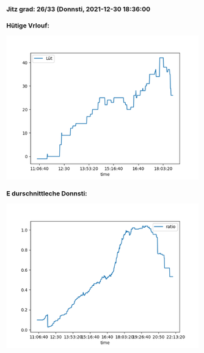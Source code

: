 ### Jitz grad: 26/33 (Donnsti, 2021-12-30 18:36:00

### Hütige Vrlouf:
![Graph](Today.png)

### E durschnittleche Donnsti:
![Graph](Donnsti.png)